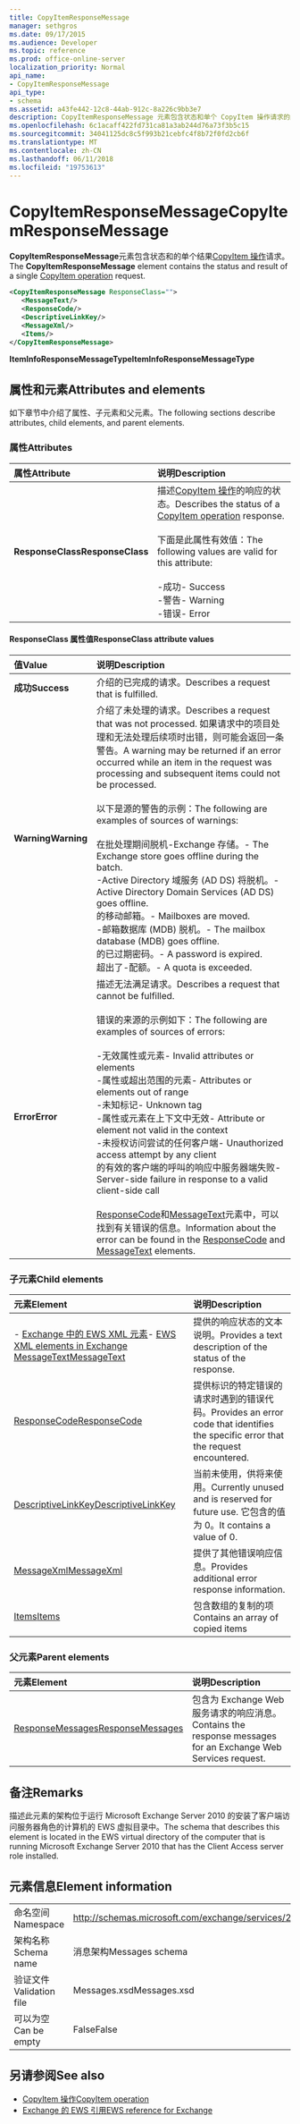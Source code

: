 ```yaml
---
title: CopyItemResponseMessage
manager: sethgros
ms.date: 09/17/2015
ms.audience: Developer
ms.topic: reference
ms.prod: office-online-server
localization_priority: Normal
api_name:
- CopyItemResponseMessage
api_type:
- schema
ms.assetid: a43fe442-12c8-44ab-912c-8a226c9bb3e7
description: CopyItemResponseMessage 元素包含状态和单个 CopyItem 操作请求的结果。
ms.openlocfilehash: 6c1acaff422fd731ca81a3ab244d76a73f3b5c15
ms.sourcegitcommit: 34041125dc8c5f993b21cebfc4f8b72f0fd2cb6f
ms.translationtype: MT
ms.contentlocale: zh-CN
ms.lasthandoff: 06/11/2018
ms.locfileid: "19753613"
---
```

# <a name="copyitemresponsemessage"></a><span data-ttu-id="124f6-103">CopyItemResponseMessage</span><span class="sxs-lookup"><span data-stu-id="124f6-103">CopyItemResponseMessage</span></span>

<span data-ttu-id="124f6-104">**CopyItemResponseMessage**元素包含状态和的单个结果[CopyItem 操作](copyitem-operation.md)请求。</span><span class="sxs-lookup"><span data-stu-id="124f6-104">The **CopyItemResponseMessage** element contains the status and result of a single [CopyItem operation](copyitem-operation.md) request.</span></span> 
  
```xml
<CopyItemResponseMessage ResponseClass="">
   <MessageText/>
   <ResponseCode/>
   <DescriptiveLinkKey/>
   <MessageXml/>
   <Items/>
</CopyItemResponseMessage>
```

 <span data-ttu-id="124f6-105">**ItemInfoResponseMessageType**</span><span class="sxs-lookup"><span data-stu-id="124f6-105">**ItemInfoResponseMessageType**</span></span>
## <a name="attributes-and-elements"></a><span data-ttu-id="124f6-106">属性和元素</span><span class="sxs-lookup"><span data-stu-id="124f6-106">Attributes and elements</span></span>

<span data-ttu-id="124f6-107">如下章节中介绍了属性、子元素和父元素。</span><span class="sxs-lookup"><span data-stu-id="124f6-107">The following sections describe attributes, child elements, and parent elements.</span></span>
  
### <a name="attributes"></a><span data-ttu-id="124f6-108">属性</span><span class="sxs-lookup"><span data-stu-id="124f6-108">Attributes</span></span>

|<span data-ttu-id="124f6-109">**属性**</span><span class="sxs-lookup"><span data-stu-id="124f6-109">**Attribute**</span></span>|<span data-ttu-id="124f6-110">**说明**</span><span class="sxs-lookup"><span data-stu-id="124f6-110">**Description**</span></span>|
|:-----|:-----|
|<span data-ttu-id="124f6-111">**ResponseClass**</span><span class="sxs-lookup"><span data-stu-id="124f6-111">**ResponseClass**</span></span> <br/> | <span data-ttu-id="124f6-112">描述[CopyItem 操作](copyitem-operation.md)的响应的状态。</span><span class="sxs-lookup"><span data-stu-id="124f6-112">Describes the status of a [CopyItem operation](copyitem-operation.md) response.</span></span><br/><br/><span data-ttu-id="124f6-113">下面是此属性有效值：</span><span class="sxs-lookup"><span data-stu-id="124f6-113">The following values are valid for this attribute:</span></span><br/><br/><span data-ttu-id="124f6-114">-成功</span><span class="sxs-lookup"><span data-stu-id="124f6-114">- Success</span></span>  <br/><span data-ttu-id="124f6-115">-警告</span><span class="sxs-lookup"><span data-stu-id="124f6-115">-  Warning</span></span>  <br/><span data-ttu-id="124f6-116">-错误</span><span class="sxs-lookup"><span data-stu-id="124f6-116">-  Error</span></span>  <br/> |
   
#### <a name="responseclass-attribute-values"></a><span data-ttu-id="124f6-117">ResponseClass 属性值</span><span class="sxs-lookup"><span data-stu-id="124f6-117">ResponseClass attribute values</span></span>

|<span data-ttu-id="124f6-118">**值**</span><span class="sxs-lookup"><span data-stu-id="124f6-118">**Value**</span></span>|<span data-ttu-id="124f6-119">**说明**</span><span class="sxs-lookup"><span data-stu-id="124f6-119">**Description**</span></span>|
|:-----|:-----|
|<span data-ttu-id="124f6-120">**成功**</span><span class="sxs-lookup"><span data-stu-id="124f6-120">**Success**</span></span> <br/> |<span data-ttu-id="124f6-121">介绍的已完成的请求。</span><span class="sxs-lookup"><span data-stu-id="124f6-121">Describes a request that is fulfilled.</span></span>  <br/> |
|<span data-ttu-id="124f6-122">**Warning**</span><span class="sxs-lookup"><span data-stu-id="124f6-122">**Warning**</span></span> <br/> | <span data-ttu-id="124f6-123">介绍了未处理的请求。</span><span class="sxs-lookup"><span data-stu-id="124f6-123">Describes a request that was not processed.</span></span> <span data-ttu-id="124f6-124">如果请求中的项目处理和无法处理后续项时出错，则可能会返回一条警告。</span><span class="sxs-lookup"><span data-stu-id="124f6-124">A warning may be returned if an error occurred while an item in the request was processing and subsequent items could not be processed.</span></span><br/><br/><span data-ttu-id="124f6-125">以下是源的警告的示例：</span><span class="sxs-lookup"><span data-stu-id="124f6-125">The following are examples of sources of warnings:</span></span><br/><br/><span data-ttu-id="124f6-126">在批处理期间脱机-Exchange 存储。</span><span class="sxs-lookup"><span data-stu-id="124f6-126">- The Exchange store goes offline during the batch.</span></span>  <br/><span data-ttu-id="124f6-127">-Active Directory 域服务 (AD DS) 将脱机。</span><span class="sxs-lookup"><span data-stu-id="124f6-127">-  Active Directory Domain Services (AD DS) goes offline.</span></span>  <br/><span data-ttu-id="124f6-128">的移动邮箱。</span><span class="sxs-lookup"><span data-stu-id="124f6-128">-  Mailboxes are moved.</span></span>  <br/><span data-ttu-id="124f6-129">-邮箱数据库 (MDB) 脱机。</span><span class="sxs-lookup"><span data-stu-id="124f6-129">-  The mailbox database (MDB) goes offline.</span></span>  <br/><span data-ttu-id="124f6-130">的已过期密码。</span><span class="sxs-lookup"><span data-stu-id="124f6-130">-  A password is expired.</span></span>  <br/><span data-ttu-id="124f6-131">超出了-配额。</span><span class="sxs-lookup"><span data-stu-id="124f6-131">-  A quota is exceeded.</span></span>  <br/> |
|<span data-ttu-id="124f6-132">**Error**</span><span class="sxs-lookup"><span data-stu-id="124f6-132">**Error**</span></span> <br/> | <span data-ttu-id="124f6-133">描述无法满足请求。</span><span class="sxs-lookup"><span data-stu-id="124f6-133">Describes a request that cannot be fulfilled.</span></span><br/><br/><span data-ttu-id="124f6-134">错误的来源的示例如下：</span><span class="sxs-lookup"><span data-stu-id="124f6-134">The following are examples of sources of errors:</span></span>  <br/><br/><span data-ttu-id="124f6-135">-无效属性或元素</span><span class="sxs-lookup"><span data-stu-id="124f6-135">- Invalid attributes or elements</span></span>  <br/><span data-ttu-id="124f6-136">-属性或超出范围的元素</span><span class="sxs-lookup"><span data-stu-id="124f6-136">-  Attributes or elements out of range</span></span>  <br/><span data-ttu-id="124f6-137">-未知标记</span><span class="sxs-lookup"><span data-stu-id="124f6-137">-  Unknown tag</span></span>  <br/><span data-ttu-id="124f6-138">-属性或元素在上下文中无效</span><span class="sxs-lookup"><span data-stu-id="124f6-138">-  Attribute or element not valid in the context</span></span>  <br/><span data-ttu-id="124f6-139">-未授权访问尝试的任何客户端</span><span class="sxs-lookup"><span data-stu-id="124f6-139">-  Unauthorized access attempt by any client</span></span>  <br/><span data-ttu-id="124f6-140">的有效的客户端的呼叫的响应中服务器端失败</span><span class="sxs-lookup"><span data-stu-id="124f6-140">-  Server-side failure in response to a valid client-side call</span></span><br/><br/><span data-ttu-id="124f6-141">[ResponseCode](responsecode.md)和[MessageText](messagetext.md)元素中，可以找到有关错误的信息。</span><span class="sxs-lookup"><span data-stu-id="124f6-141">Information about the error can be found in the [ResponseCode](responsecode.md) and [MessageText](messagetext.md) elements.</span></span>  <br/> |
   
### <a name="child-elements"></a><span data-ttu-id="124f6-142">子元素</span><span class="sxs-lookup"><span data-stu-id="124f6-142">Child elements</span></span>

|<span data-ttu-id="124f6-143">**元素**</span><span class="sxs-lookup"><span data-stu-id="124f6-143">**Element**</span></span>|<span data-ttu-id="124f6-144">**说明**</span><span class="sxs-lookup"><span data-stu-id="124f6-144">**Description**</span></span>|
|:-----|:-----|
|<span data-ttu-id="124f6-145">- [Exchange 中的 EWS XML 元素](ews-xml-elements-in-exchange.md)</span><span class="sxs-lookup"><span data-stu-id="124f6-145">- [EWS XML elements in Exchange](ews-xml-elements-in-exchange.md)</span></span> <br/> [<span data-ttu-id="124f6-146">MessageText</span><span class="sxs-lookup"><span data-stu-id="124f6-146">MessageText</span></span>](messagetext.md) <br/> |<span data-ttu-id="124f6-147">提供的响应状态的文本说明。</span><span class="sxs-lookup"><span data-stu-id="124f6-147">Provides a text description of the status of the response.</span></span>  <br/> |
|[<span data-ttu-id="124f6-148">ResponseCode</span><span class="sxs-lookup"><span data-stu-id="124f6-148">ResponseCode</span></span>](responsecode.md) <br/> |<span data-ttu-id="124f6-149">提供标识的特定错误的请求时遇到的错误代码。</span><span class="sxs-lookup"><span data-stu-id="124f6-149">Provides an error code that identifies the specific error that the request encountered.</span></span>  <br/> |
|[<span data-ttu-id="124f6-150">DescriptiveLinkKey</span><span class="sxs-lookup"><span data-stu-id="124f6-150">DescriptiveLinkKey</span></span>](descriptivelinkkey.md) <br/> |<span data-ttu-id="124f6-151">当前未使用，供将来使用。</span><span class="sxs-lookup"><span data-stu-id="124f6-151">Currently unused and is reserved for future use.</span></span> <span data-ttu-id="124f6-152">它包含的值为 0。</span><span class="sxs-lookup"><span data-stu-id="124f6-152">It contains a value of 0.</span></span>  <br/> |
|[<span data-ttu-id="124f6-153">MessageXml</span><span class="sxs-lookup"><span data-stu-id="124f6-153">MessageXml</span></span>](messagexml.md) <br/> |<span data-ttu-id="124f6-154">提供了其他错误响应信息。</span><span class="sxs-lookup"><span data-stu-id="124f6-154">Provides additional error response information.</span></span>  <br/> |
|[<span data-ttu-id="124f6-155">Items</span><span class="sxs-lookup"><span data-stu-id="124f6-155">Items</span></span>](items.md) <br/> |<span data-ttu-id="124f6-156">包含数组的复制的项</span><span class="sxs-lookup"><span data-stu-id="124f6-156">Contains an array of copied items</span></span>  <br/> |
   
### <a name="parent-elements"></a><span data-ttu-id="124f6-157">父元素</span><span class="sxs-lookup"><span data-stu-id="124f6-157">Parent elements</span></span>

|<span data-ttu-id="124f6-158">**元素**</span><span class="sxs-lookup"><span data-stu-id="124f6-158">**Element**</span></span>|<span data-ttu-id="124f6-159">**说明**</span><span class="sxs-lookup"><span data-stu-id="124f6-159">**Description**</span></span>|
|:-----|:-----|
|[<span data-ttu-id="124f6-160">ResponseMessages</span><span class="sxs-lookup"><span data-stu-id="124f6-160">ResponseMessages</span></span>](responsemessages.md) <br/> |<span data-ttu-id="124f6-161">包含为 Exchange Web 服务请求的响应消息。</span><span class="sxs-lookup"><span data-stu-id="124f6-161">Contains the response messages for an Exchange Web Services request.</span></span>  <br/> |
   
## <a name="remarks"></a><span data-ttu-id="124f6-162">备注</span><span class="sxs-lookup"><span data-stu-id="124f6-162">Remarks</span></span>

<span data-ttu-id="124f6-163">描述此元素的架构位于运行 Microsoft Exchange Server 2010 的安装了客户端访问服务器角色的计算机的 EWS 虚拟目录中。</span><span class="sxs-lookup"><span data-stu-id="124f6-163">The schema that describes this element is located in the EWS virtual directory of the computer that is running Microsoft Exchange Server 2010 that has the Client Access server role installed.</span></span>
  
## <a name="element-information"></a><span data-ttu-id="124f6-164">元素信息</span><span class="sxs-lookup"><span data-stu-id="124f6-164">Element information</span></span>

|||
|:-----|:-----|
|<span data-ttu-id="124f6-165">命名空间</span><span class="sxs-lookup"><span data-stu-id="124f6-165">Namespace</span></span>  <br/> |http://schemas.microsoft.com/exchange/services/2006/messages  <br/> |
|<span data-ttu-id="124f6-166">架构名称</span><span class="sxs-lookup"><span data-stu-id="124f6-166">Schema name</span></span>  <br/> |<span data-ttu-id="124f6-167">消息架构</span><span class="sxs-lookup"><span data-stu-id="124f6-167">Messages schema</span></span>  <br/> |
|<span data-ttu-id="124f6-168">验证文件</span><span class="sxs-lookup"><span data-stu-id="124f6-168">Validation file</span></span>  <br/> |<span data-ttu-id="124f6-169">Messages.xsd</span><span class="sxs-lookup"><span data-stu-id="124f6-169">Messages.xsd</span></span>  <br/> |
|<span data-ttu-id="124f6-170">可以为空</span><span class="sxs-lookup"><span data-stu-id="124f6-170">Can be empty</span></span>  <br/> |<span data-ttu-id="124f6-171">False</span><span class="sxs-lookup"><span data-stu-id="124f6-171">False</span></span>  <br/> |
   
## <a name="see-also"></a><span data-ttu-id="124f6-172">另请参阅</span><span class="sxs-lookup"><span data-stu-id="124f6-172">See also</span></span>

- [<span data-ttu-id="124f6-173">CopyItem 操作</span><span class="sxs-lookup"><span data-stu-id="124f6-173">CopyItem operation</span></span>](copyitem-operation.md)
- [<span data-ttu-id="124f6-174">Exchange 的 EWS 引用</span><span class="sxs-lookup"><span data-stu-id="124f6-174">EWS reference for Exchange</span></span>](ews-reference-for-exchange.md)

